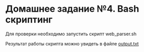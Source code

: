# Домашнее задание №4. Bash скриптинг


Для проверки необходимо запустить скрипт web_parser.sh

Результат работы скрипта можно увидеть в файле [output.txt](output.txt)